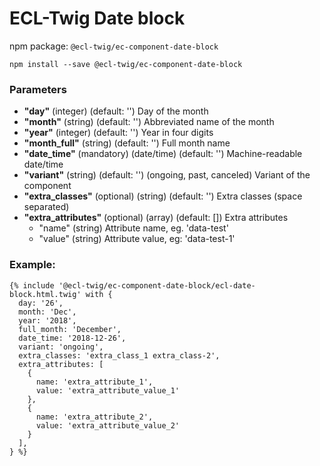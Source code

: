 # ECL-Twig Date block

npm package: `@ecl-twig/ec-component-date-block`

```shell
npm install --save @ecl-twig/ec-component-date-block
```

### Parameters

- **"day"** (integer) (default: '') Day of the month
- **"month"** (string) (default: '') Abbreviated name of the month
- **"year"** (integer) (default: '') Year in four digits
- **"month_full"** (string) (default: '') Full month name
- **"date_time"** (mandatory) (date/time) (default: '') Machine-readable date/time
- **"variant"** (string) (default: '') (ongoing, past, canceled) Variant of the component
- **"extra_classes"** (optional) (string) (default: '') Extra classes (space separated)
- **"extra_attributes"** (optional) (array) (default: []) Extra attributes
  - "name" (string) Attribute name, eg. 'data-test'
  - "value" (string) Attribute value, eg: 'data-test-1'

### Example:

<!-- prettier-ignore -->
```twig
{% include '@ecl-twig/ec-component-date-block/ecl-date-block.html.twig' with { 
  day: '26', 
  month: 'Dec', 
  year: '2018', 
  full_month: 'December', 
  date_time: '2018-12-26',
  variant: 'ongoing', 
  extra_classes: 'extra_class_1 extra_class-2', 
  extra_attributes: [ 
    { 
      name: 'extra_attribute_1', 
      value: 'extra_attribute_value_1' 
    }, 
    { 
      name: 'extra_attribute_2', 
      value: 'extra_attribute_value_2' 
    } 
  ], 
} %}
```
